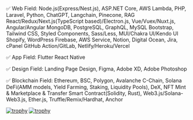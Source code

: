 ✅ Web Field:
Node.js(Express/Nest.js), ASP.NET Core, AWS Lambda, PHP, Laravel, Python, ChatGPT, Langchain, Pinecone, RAG
React/Redux/Next.js(TypeScript based)/Electron.js, Vue/Vuex/Nuxt.js, Angular/Angular
MongoDB, PostgreSQL, GraphQL, MySQL
Bootstrap, Tailwind CSS, Styled Components, Sass/Less, MUI/Chakra UI/Kendo UI
Shopify, WordPress
Firebase, AWS Service, Notion, Digital Ocean, Jira, cPanel
GitHub Action/GitLab, Netlify/Heroku/Vercel

✅ App Field:
Flutter
React Native

✅ Design Field:
Landing Page Design, Figma, Adobe XD, Adobe Photoshop 

✅ Blockchain Field:
Ethereum, BSC, Polygon, Avalanche C-Chain, Solana
DeFi(AMM models, Yield Farming, Staking, Liquidity Pools), DeX, NFT Mint & Marketplace & Transfer
Smart Contract(Solidity, Rust), Web3.js/Solana-Web3.js, Ether.js, Truffle/Remix/Hardhat, Anchor

[![trophy](https://github-profile-trophy.vercel.app/?username=ryo-ma)](https://github.com/ryo-ma/github-profile-trophy)
[![trophy](https://github-profile-trophy.vercel.app/?username=ryo-ma&theme=onedark)](https://github.com/ryo-ma/github-profile-trophy)
